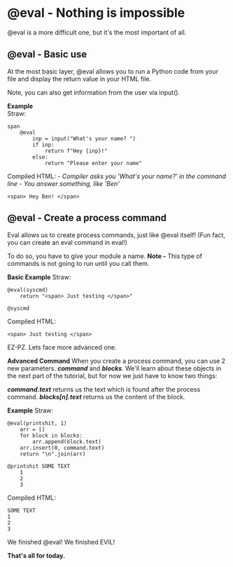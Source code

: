 ﻿
# @eval - Nothing is impossible
@eval is a more difficult one, but it's the most important of all.

## @eval - Basic use
At the most basic layer, @eval allows you to run a Python code from your file and display the return value in your HTML file.

Note, you can also get information from the user via input().

**Example**  
Straw:

	span    
	    @eval
	    	inp = input("What's your name? ")
	    	if inp:
	    		return f"Hey {inp}!"
	    	else:
	    		return "Please enter your name"
Compiled HTML:
*- Compiler asks you 'What's your name?' in the command line*
*- You answer something, like 'Ben'*

    <span> Hey Ben! </span>


## @eval - Create a process command
Eval allows us to create process commands, just like @eval itself! (Fun fact, you can create an eval command in eval!) 
   
To do so, you have to give your module a name.
 **Note -** This type of commands is not going to run until you call them.

**Basic Example**
Straw:

    @eval(syscmd)
    	return "<span> Just testing </span>"
    
    @syscmd
Compiled HTML:

    <span> Just testing </span>
EZ-PZ. Lets face more advanced one.

**Advanced Command**
When you create a process command, you can use 2 new parameters. ***command*** and ***blocks***. We'll learn about these objects in the next part of the tutorial, but for now we just have to know two things:

***command.text*** returns us the text which is found after the process command.
***blocks[n].text*** returns us the content of the block. 

**Example**
Straw:

    @eval(printshit, 1)
	    arr = []
	    for block in blocks:
		    arr.append(block.text)
	    arr.insert(0, command.text)
	    return "\n".join(arr)
    
    @printshit SOME TEXT
	    1
	    2
	    3

Compiled HTML:

    SOME TEXT
    1
    2
    3
   
   We finished @eval! We finished EVIL!

**That's all for today.**




